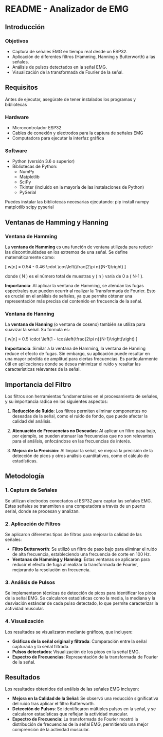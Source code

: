 # README - Analizador de EMG

## Introducción


### Objetivos

- Captura de señales EMG en tiempo real desde un ESP32.
- Aplicación de diferentes filtros (Hamming, Hanning y Butterworth) a las señales.
- Análisis de pulsos detectados en la señal EMG.
- Visualización de la transformada de Fourier de la señal.

## Requisitos

Antes de ejecutar, asegúrate de tener instalados los programas y bibliotecas


### Hardware

- Microcontrolador ESP32
- Cables de conexión y electrodos para la captura de señales EMG
- Computadora para ejecutar la interfaz gráfica

### Software

- Python (versión 3.6 o superior)
- Bibliotecas de Python:
  - NumPy
  - Matplotlib
  - SciPy
  - Tkinter (incluido en la mayoría de las instalaciones de Python)
  - PySerial

Puedes instalar las bibliotecas necesarias ejecutando:
pip install numpy matplotlib scipy pyserial

## Ventanas de Hamming y Hanning

### Ventana de Hamming

La **ventana de Hamming** es una función de ventana utilizada para reducir las discontinuidades en los extremos de una señal. Se define matemáticamente como:

\[ w[n] = 0.54 - 0.46 \cdot \cos\left(\frac{2\pi n}{N-1}\right) \]

donde \( N \) es el número total de muestras y \( n \) varía de 0 a \( N-1 \).

**Importancia**: Al aplicar la ventana de Hamming, se atenúan las fugas espectrales que pueden ocurrir al realizar la Transformada de Fourier. Esto es crucial en el análisis de señales, ya que permite obtener una representación más precisa del contenido en frecuencia de la señal.

### Ventana de Hanning

La **ventana de Hanning** (o ventana de coseno) también se utiliza para suavizar la señal. Su fórmula es:

\[ w[n] = 0.5 \cdot \left(1 - \cos\left(\frac{2\pi n}{N-1}\right)\right) \]

**Importancia**: Similar a la ventana de Hamming, la ventana de Hanning reduce el efecto de fugas. Sin embargo, su aplicación puede resultar en una mayor pérdida de amplitud para ciertas frecuencias. Es particularmente útil en aplicaciones donde se desea minimizar el ruido y resaltar las características relevantes de la señal.

## Importancia del Filtro

Los filtros son herramientas fundamentales en el procesamiento de señales, y su importancia radica en los siguientes aspectos:

1. **Reducción de Ruido**: Los filtros permiten eliminar componentes no deseadas de la señal, como el ruido de fondo, que puede afectar la calidad del análisis.
  
2. **Atenuación de Frecuencias no Deseadas**: Al aplicar un filtro pasa bajo, por ejemplo, se pueden atenuar las frecuencias que no son relevantes para el análisis, enfocándose en las frecuencias de interés.

3. **Mejora de la Precisión**: Al limpiar la señal, se mejora la precisión de la detección de picos y otros análisis cuantitativos, como el cálculo de estadísticas.

## Metodología

### 1. Captura de Señales

Se utilizan electrodos conectados al ESP32 para captar las señales EMG. Estas señales se transmiten a una computadora a través de un puerto serial, donde se procesan y analizan.

### 2. Aplicación de Filtros

Se aplicaron diferentes tipos de filtros para mejorar la calidad de las señales:

- **Filtro Butterworth**: Se utilizó un filtro de paso bajo para eliminar el ruido de alta frecuencia, estableciendo una frecuencia de corte en 100 Hz.
- **Ventanas de Hamming y Hanning**: Estas ventanas se aplicaron para reducir el efecto de fuga al realizar la transformada de Fourier, mejorando la resolución en frecuencia.

### 3. Análisis de Pulsos

Se implementaron técnicas de detección de picos para identificar los picos de la señal EMG. Se calcularon estadísticas como la media, la mediana y la desviación estándar de cada pulso detectado, lo que permite caracterizar la actividad muscular.

### 4. Visualización

Los resultados se visualizaron mediante gráficos, que incluyen:

- **Gráficas de la señal original y filtrada**: Comparación entre la señal capturada y la señal filtrada.
- **Pulsos detectados**: Visualización de los picos en la señal EMG.
- **Espectro de Frecuencias**: Representación de la transformada de Fourier de la señal.

## Resultados

Los resultados obtenidos del análisis de las señales EMG incluyen:

- **Mejora en la Calidad de la Señal**: Se observó una reducción significativa del ruido tras aplicar el filtro Butterworth.
- **Detección de Pulsos**: Se identificaron múltiples pulsos en la señal, y se calcularon estadísticas que reflejan la actividad muscular.
- **Espectro de Frecuencia**: La transformada de Fourier mostró la distribución de frecuencias de la señal EMG, permitiendo una mejor comprensión de la actividad muscular.
